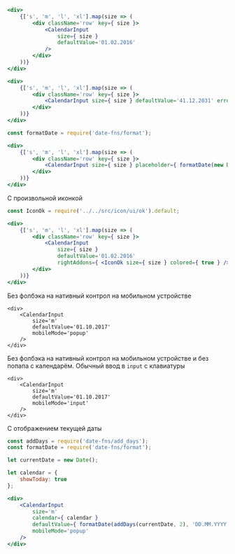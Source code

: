 ```jsx
<div>
    {['s', 'm', 'l', 'xl'].map(size => (
        <div className='row' key={ size }>
            <CalendarInput
                size={ size }
                defaultValue='01.02.2016'
            />
        </div>
    ))}
</div>
```

```jsx
<div>
    {['s', 'm', 'l', 'xl'].map(size => (
        <div className='row' key={ size }>
            <CalendarInput size={ size } defaultValue='41.12.2031' error='Такой даты не существует' />
        </div>
    ))}
</div>
```

```jsx
const formatDate = require('date-fns/format');

<div>
    {['s', 'm', 'l', 'xl'].map(size => (
        <div className='row' key={ size }>
            <CalendarInput size={ size } placeholder={ formatDate(new Date(), 'DD.MM.YYYY') } width='available' />
        </div>
    ))}
</div>
```

С произвольной иконкой
```jsx
const IconOk = require('../../src/icon/ui/ok').default;

<div>
    {['s', 'm', 'l', 'xl'].map(size => (
        <div className='row' key={ size }>
            <CalendarInput
                size={ size }
                defaultValue='01.02.2016'
                rightAddons={ <IconOk size={ size } colored={ true } /> } />
        </div>
    ))}
</div>
```

Без фолбэка на нативный контрол на мобильном устройстве
```
<div>
    <CalendarInput
        size='m'
        defaultValue='01.10.2017'
        mobileMode='popup'
    />
</div>
```

Без фолбэка на нативный контрол на мобильном устройстве
и без попапа с календарём. Обычный ввод в `input` с клавиатуры
```
<div>
    <CalendarInput
        size='m'
        defaultValue='01.10.2017'
        mobileMode='input'
    />
</div>
```

С отображением текущей даты
```jsx
const addDays = require('date-fns/add_days');
const formatDate = require('date-fns/format');

let currentDate = new Date();

let calendar = {
    showToday: true
};

<div>
    <CalendarInput
        size='m'
        calendar={ calendar }
        defaultValue={ formatDate(addDays(currentDate, 2), 'DD.MM.YYYY') }
        mobileMode='popup'
    />
</div>
```
